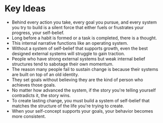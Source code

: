 # Key Ideas

- Behind every action you take, every goal you pursue, and every system you try to build is a silent force that either fuels or frustrates your progress, your self-belief.
- Long before a habit is formed or a task is completed, there is a thought.
- This internal narrative functions like an operating system.
- Without a system of self-belief that supports growth, even the best designed external systems will struggle to gain traction.
- People who have strong external systems but weak internal belief structures tend to sabotage their own momentum.
- The reason many people fail to sustain change is because their systems are built on top of an old identity.
- They set goals without believing they are the kind of person who achieves those goals.
- No matter how advanced the system, if the story you're telling yourself contradicts it, the story wins.
- To create lasting change, you must build a system of self-belief that matches the structure of the life you're trying to create.
- When your self-concept supports your goals, your behavior becomes more consistent.
